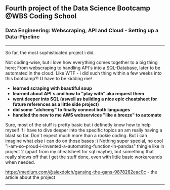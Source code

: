 ## Fourth project of the Data Science Bootcamp @WBS Coding School
### Data Engineering: Webscraping, API and Cloud - Setting up a Data-Pipeline

---

So far, the most sophisticated project i did.

Not coding-wise, but i love how everything comes together to a big thing here;
From webscraping to handling API´s into a SQL-Database, later to be automated in the cloud.
Like WTF - i did such thing within a few weeks into this bootcamp?!
U have to be kidding me!

- **learned scraping with beautiful soup**
- **learned about API´s and how to "play with" aka request them**
- **went deeper into SQL (aswell as building a nice epic cheatsheet for future references as a little side project)**
- **did some "alchemy" to finally connect both languages**
- **handled the new to me AWS webservices "like a breeze" to automate**

Sure, most of the stuff is pretty basic but i definetly know how to help myself if i have to dive deeper into the specific topics an am really having a blast so far.
Don´t expect much more than a rookie coding. But i can imagine what else i can do on those bases :)
Nothing super special, no cool "i-am-so-proud-i-invented-a-automating-function-in-pandas" thingie like in project 2 (apart from my cheatsheet for sql maybe),
but something that really shows off that i get the stuff done, even with little basic workarounds when needed.

https://medium.com/@alexdolch/gansing-the-gans-9878282eac0c - the article about the project

---
